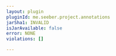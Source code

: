 ```yaml
---
layout: plugin
pluginId: me.seeber.project.annotations
jarSha1: INVALID
isJarAvailable: false
error: NONE
violations: []

---
```


